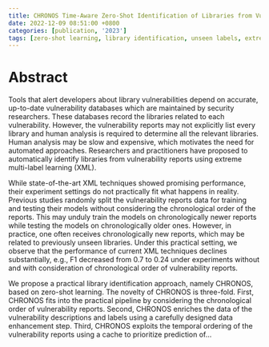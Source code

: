 ```yaml
---
title: CHRONOS Time-Aware Zero-Shot Identification of Libraries from Vulnerability Reports
date: 2022-12-09 08:51:00 +0800
categories: [publication, '2023']
tags: [zero-shot learning, library identification, unseen labels, extreme multi-label classification, vulnerability reports, ICSE 2023]     # TAG names should always be lowercase
---
```

# Abstract
Tools that alert developers about library vulnerabilities depend on accurate, up-to-date vulnerability databases which are maintained by security researchers. These databases record the libraries related to each vulnerability. However, the vulnerability reports may not explicitly list every library and human analysis is required to determine all the relevant libraries. Human analysis may be slow and expensive, which motivates the need for automated approaches. Researchers and practitioners have proposed to automatically identify libraries from vulnerability reports using extreme multi-label learning (XML).

While state-of-the-art XML techniques showed promising performance, their experiment settings do not practically fit what happens in reality. Previous studies randomly split the vulnerability reports data for training and testing their models without considering the chronological order of the reports. This may unduly train the models on chronologically newer reports while testing the models on chronologically older ones. However, in practice, one often receives chronologically new reports, which may be related to previously unseen libraries. Under this practical setting, we observe that the performance of current XML techniques declines substantially, e.g., F1 decreased from 0.7 to 0.24 under experiments without and with consideration of chronological order of vulnerability reports.

We propose a practical library identification approach, namely CHRONOS, based on zero-shot learning. The novelty of CHRONOS is three-fold. First, CHRONOS fits into the practical pipeline by considering the chronological order of vulnerability reports. Second, CHRONOS enriches the data of the vulnerability descriptions and labels using a carefully designed data enhancement step. Third, CHRONOS exploits the temporal ordering of the vulnerability reports using a cache to prioritize prediction of...
